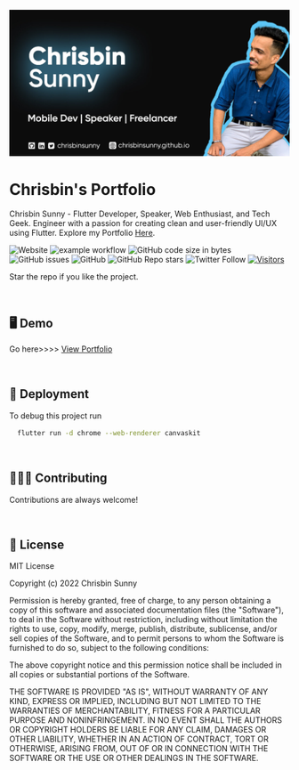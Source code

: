 
![Chrisbin Portfolio Banner](images/chrisbinIndex.jpg)


# Chrisbin's Portfolio

Chrisbin Sunny - Flutter Developer, Speaker, Web Enthusiast, and Tech Geek. Engineer with a passion for creating clean and user-friendly UI/UX using Flutter.
Explore my Portfolio [Here](https://chrisbinsunny.github.io).


![Website](https://img.shields.io/website?down_message=offline&up_message=online&url=https%3A%2F%2Fchrisbinsunny.github.io)
![example workflow](https://github.com/chrisbinsunny/chrisbinsunny.github.io/actions/workflows/web.yml/badge.svg)
![GitHub code size in bytes](https://img.shields.io/github/languages/code-size/chrisbinsunny/chrisbinsunny.github.io)
![GitHub issues](https://img.shields.io/github/issues/chrisbinsunny/chrisbinsunny.github.io)
![GitHub](https://img.shields.io/github/license/chrisbinsunny/chrisbinsunny.github.io)
![GitHub Repo stars](https://img.shields.io/github/stars/chrisbinsunny/chrisbinsunny.github.io?style=social)
![Twitter Follow](https://img.shields.io/twitter/follow/chrisbinsunny?style=social)
[![Visitors](https://api.visitorbadge.io/api/combined?path=https%3A%2F%2Fgithub.com%2Fchrisbinsunny%2Fchrisbinsunny.github.io&label=Visitors&countColor=%23263759&style=flat)](https://visitorbadge.io/status?path=https%3A%2F%2Fgithub.com%2Fchrisbinsunny%2Fchrisbinsunny.github.io)


Star the repo if you like the project.


<br/>

## 🖥️ Demo

Go here>>>> [View Portfolio](https://chrisbinsunny.github.io)

<br/>

## 🚀 Deployment

To debug this project run

```bash
  flutter run -d chrome --web-renderer canvaskit
```
<br/>



## 👩🏻‍💻 Contributing

Contributions are always welcome!

<br />

## 🔐 License

MIT License

Copyright (c) 2022 Chrisbin Sunny

Permission is hereby granted, free of charge, to any person obtaining a copy
of this software and associated documentation files (the "Software"), to deal
in the Software without restriction, including without limitation the rights
to use, copy, modify, merge, publish, distribute, sublicense, and/or sell
copies of the Software, and to permit persons to whom the Software is
furnished to do so, subject to the following conditions:

The above copyright notice and this permission notice shall be included in all
copies or substantial portions of the Software.

THE SOFTWARE IS PROVIDED "AS IS", WITHOUT WARRANTY OF ANY KIND, EXPRESS OR
IMPLIED, INCLUDING BUT NOT LIMITED TO THE WARRANTIES OF MERCHANTABILITY,
FITNESS FOR A PARTICULAR PURPOSE AND NONINFRINGEMENT. IN NO EVENT SHALL THE
AUTHORS OR COPYRIGHT HOLDERS BE LIABLE FOR ANY CLAIM, DAMAGES OR OTHER
LIABILITY, WHETHER IN AN ACTION OF CONTRACT, TORT OR OTHERWISE, ARISING FROM,
OUT OF OR IN CONNECTION WITH THE SOFTWARE OR THE USE OR OTHER DEALINGS IN THE
SOFTWARE.

